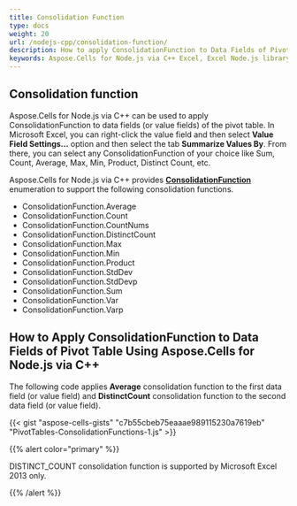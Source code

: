 ```yaml
---
title: Consolidation Function
type: docs
weight: 20
url: /nodejs-cpp/consolidation-function/
description: How to apply ConsolidationFunction to Data Fields of Pivot Table with Aspose.Cells for Node.js via C++.
keywords: Aspose.Cells for Node.js via C++ Excel, Excel Node.js library, ConsolidationFunction to Data Fields of Pivot Table Using Aspose.Cells for Node.js via C++ Excel Library.
---
```


## **Consolidation function**

Aspose.Cells for Node.js via C++ can be used to apply ConsolidationFunction to data fields (or value fields) of the pivot table. In Microsoft Excel, you can right-click the value field and then select **Value Field Settings...** option and then select the tab **Summarize Values By**. From there, you can select any ConsolidationFunction of your choice like Sum, Count, Average, Max, Min, Product, Distinct Count, etc.

Aspose.Cells for Node.js via C++ provides [**ConsolidationFunction**](https://reference.aspose.com/cells/nodejs-cpp/consolidationfunction/) enumeration to support the following consolidation functions.

- ConsolidationFunction.Average
- ConsolidationFunction.Count
- ConsolidationFunction.CountNums
- ConsolidationFunction.DistinctCount
- ConsolidationFunction.Max
- ConsolidationFunction.Min
- ConsolidationFunction.Product
- ConsolidationFunction.StdDev
- ConsolidationFunction.StdDevp
- ConsolidationFunction.Sum
- ConsolidationFunction.Var
- ConsolidationFunction.Varp

## **How to Apply ConsolidationFunction to Data Fields of Pivot Table Using Aspose.Cells for Node.js via C++**

The following code applies **Average** consolidation function to the first data field (or value field) and **DistinctCount** consolidation function to the second data field (or value field).

{{< gist "aspose-cells-gists" "c7b55cbeb75eaaae989115230a7619eb" "PivotTables-ConsolidationFunctions-1.js" >}}

{{% alert color="primary" %}}

DISTINCT_COUNT consolidation function is supported by Microsoft Excel 2013 only.

{{% /alert %}}
